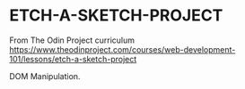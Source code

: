 # ETCH-A-SKETCH-PROJECT
From The Odin Project curriculum
https://www.theodinproject.com/courses/web-development-101/lessons/etch-a-sketch-project

DOM Manipulation.
